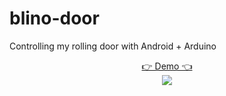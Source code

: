 # blino-door
Controlling my rolling door with Android + Arduino

<p align="center">
  <a href="https://www.youtube.com/watch?v=c68qOvfNWek">👉 Demo 👈</a>
  <br>
  <img src="https://img.youtube.com/vi/c68qOvfNWek/0.jpg">
</p>
